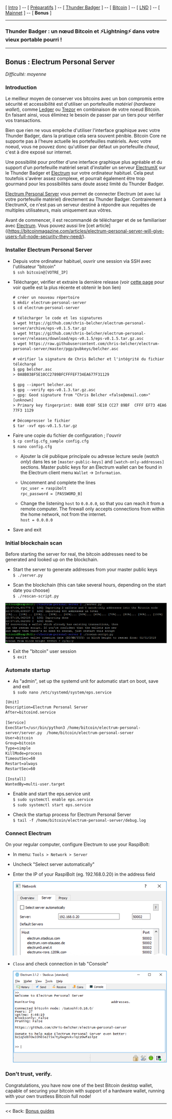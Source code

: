 [ [Intro](README.md) ] -- [ [Préparatifs](thunderbadger_10_preparations.md) ] -- [ [Thunder Badger](thunderbadger_20_ThunderBadger.md) ] -- [ [Bitcoin](thunderbadger_30_bitcoin.md) ] -- [ [LND](thunderbadger_40_lnd.md) ] -- [ [Mainnet](thunderbadger_50_mainnet.md) ] -- [ **Bonus** ]

------

### Thunder Badger : un nœud Bitcoin et ⚡Lightning️⚡ dans votre vieux portable pourri !

------

## Bonus : Electrum Personal Server

*Difficulté: moyenne*

### Introduction

Le meilleur moyen de conserver vos bitcoins avec un bon compromis entre sécurité et accessibilité est d'utiliser un portefeuille _matériel_ (_hardware wallet_), comme [Ledger](https://www.ledgerwallet.com/) ou [Trezor](https://trezor.io/) en combinaison de votre noeud Bitcoin. En faisant ainsi, vous éliminez le besoin de passer par un tiers pour vérifier vos transactions.

Bien que rien ne vous empêche d'utiliser l'interface graphique avec votre Thunder Badger, dans la pratique cela sera souvent pénible. Bitcoin Core ne supporte pas à l'heure actuelle les portefeuilles matériels. Avec votre noeud, vous ne pouvez donc qu'utiliser par défaut un portefeuille _chaud_, c'est à dire exposé sur internet. 

Une possibilité pour profiter d'une interface graphique plus agréable et du support d'un portefeuille matériel serait d'installer un serveur [ElectrumX](https://github.com/kyuupichan/electrumx) sur le Thunder Badger et [Electrum](https://electrum.org/) sur votre ordinateur habituel. Cela peut toutefois s'avérer assez complexe, et pourrait également être trop gourmand pour les possibilités sans doute assez limité du Thunder Badger.

[Electrum Personal Server](https://github.com/chris-belcher/electrum-personal-server) vous permet de connecter Electrum (et avec lui votre portefeuille matériel) directement au Thunder Badger. Contrairement à ElectrumX, ce n'est pas un serveur destiné à répondre aux requêtes de multiples utilisateurs, mais uniquement aux vôtres.

Avant de commencer, il est recommandé de télécharger et de se familiariser avec [Electrum](https://electrum.org/#download). Vous pouvez aussi lire [cet article]((https://bitcoinmagazine.com/articles/electrum-personal-server-will-give-users-full-node-security-they-need/).

### Installer Electrum Personal Server

* Depuis votre ordinateur habituel, ouvrir une session via SSH avec l'utilisateur "bitcoin"  
  `$ ssh bitcoin@[VOTRE_IP]`  
* Télécharger, vérifier et extraire la dernière release (voir [cette page](https://github.com/chris-belcher/electrum-personal-server/releases) pour voir quelle est la plus récente et obtenir le bon lien)  

  ```
  # créer un nouveau répertoire
  $ mkdir electrum-personal-server
  $ cd electrum-personal-server
  
  # télécharger le code et les signatures
  $ wget https://github.com/chris-belcher/electrum-personal-server/archive/eps-v0.1.5.tar.gz
  $ wget https://github.com/chris-belcher/electrum-personal-server/releases/download/eps-v0.1.5/eps-v0.1.5.tar.gz.asc
  $ wget https://raw.githubusercontent.com/chris-belcher/electrum-personal-server/master/pgp/pubkeys/belcher.asc
  
  # vérifier la signature de Chris Belcher et l'intégrité du fichier téléchargé
  $ gpg belcher.asc
  > 0A8B038F5E10CC2789BFCFFFEF734EA677F31129
  
  $ gpg --import belcher.asc
  $ gpg --verify eps-v0.1.3.tar.gz.asc
  > gpg: Good signature from "Chris Belcher <false@email.com>" [unknown]
  > Primary key fingerprint: 0A8B 038F 5E10 CC27 89BF  CFFF EF73 4EA6 77F3 1129
  
  # Décompresser le fichier
  $ tar -xvf eps-v0.1.5.tar.gz  
  ```
* Faire une copie du fichier de configuration ; l'ouvrir  
  `$ cp config.cfg_sample config.cfg`  
  `$ nano config.cfg` 

  * Ajouter la clé publique principale ou adresse lecture seule (_watch only_) dans les se `[master-public-keys]` and `[watch-only-addresses]` sections. Master public keys for an Electrum wallet can be found in the Electrum client menu `Wallet` -> `Information`.

  * Uncomment and complete the lines  
    `rpc_user = raspibolt`  
    `rpc_password = [PASSWORD_B]`

  * Change the listening `host` to `0.0.0.0`, so that you can reach it from a remote computer. The firewall only accepts connections from within the home network, not from the internet.  
    `host = 0.0.0.0`
* Save and exit

### Initial blockchain scan

Before starting the server for real, the bitcoin addresses need to be generated and looked up on the blockchain.

* Start the server to generate addresses from your master public keys  
  `$ ./server.py`
  
* Scan the blockchain (this can take several hours, depending on the start date you choose)  
  `$ ./rescan-script.py`

[![initialize server and scan blockchain](https://github.com/Stadicus/guides/raw/master/raspibolt/images/60_eps_rescan.png)](https://github.com/Stadicus/guides/blob/master/raspibolt/images/60_eps_rescan.png)

* Exit the "bitcoin" user session  
  `$ exit`

### Automate startup

* As "admin", set up the systemd unit for automatic start on boot, save and exit  
  `$ sudo nano /etc/systemd/system/eps.service`

```
[Unit]
Description=Electrum Personal Server
After=bitcoind.service

[Service]
ExecStart=/usr/bin/python3 /home/bitcoin/electrum-personal-server/server.py  /home/bitcoin/electrum-personal-server
User=bitcoin
Group=bitcoin
Type=simple
KillMode=process
TimeoutSec=60
Restart=always
RestartSec=60

[Install]
WantedBy=multi-user.target
```

* Enable and start the eps.service unit  
  `$ sudo systemctl enable eps.service`  
  `$ sudo systemctl start eps.service`
  
* Check the startup process for Electrum Personal Server  
  `$ tail -f /home/bitcoin/electrum-personal-server/debug.log`

### Connect Electrum

On your regular computer, configure Electrum to use your RaspiBolt:

* In menu: `Tools > Network > Server`

* Uncheck "Select server automatically"

* Enter the IP of your RaspiBolt (eg. 192.168.0.20) in the address field

  [![Connect Electrum to RaspiBolt](https://github.com/Stadicus/guides/raw/master/raspibolt/images/60_eps_electrum-connect.png)](https://github.com/Stadicus/guides/blob/master/raspibolt/images/60_eps_electrum-connect.png)

* `Close` and check connection in tab "Console"

  [![Check Electrum console](https://github.com/Stadicus/guides/raw/master/raspibolt/images/60_eps_electrumwallet.png)](https://github.com/Stadicus/guides/blob/master/raspibolt/images/60_eps_electrumwallet.png)



### Don't trust, verify.

Congratulations, you have now one of the best Bitcoin desktop wallet, capable of securing your bitcoin with support of a hardware wallet, running with your own trustless Bitcoin full node! 



---

<< Back: [Bonus guides](raspibolt_60_bonus.md) 
